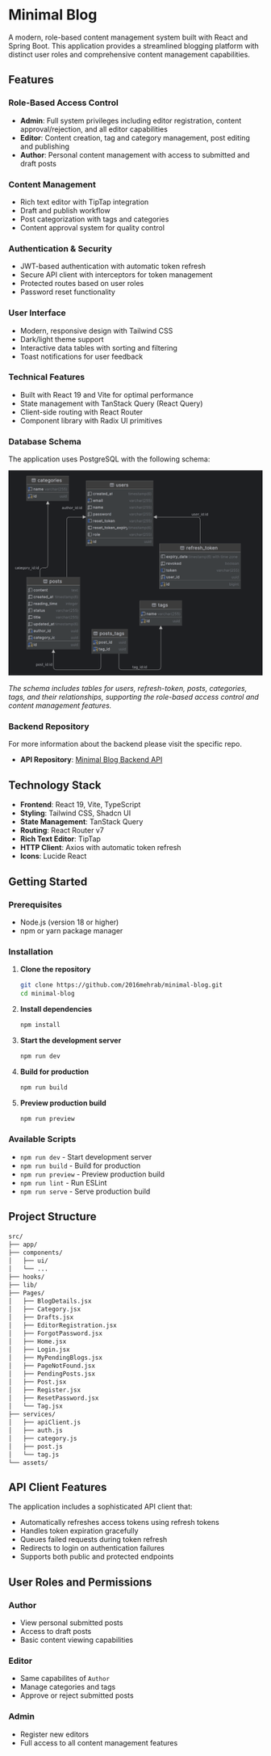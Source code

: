 # Minimal Blog

A modern, role-based content management system built with React and Spring Boot. This application provides a streamlined blogging platform with distinct user roles and comprehensive content management capabilities.

## Features

### Role-Based Access Control
- **Admin**: Full system privileges including editor registration, content approval/rejection, and all editor capabilities
- **Editor**: Content creation, tag and category management, post editing and publishing
- **Author**: Personal content management with access to submitted and draft posts

### Content Management
- Rich text editor with TipTap integration
- Draft and publish workflow
- Post categorization with tags and categories
- Content approval system for quality control

### Authentication & Security
- JWT-based authentication with automatic token refresh
- Secure API client with interceptors for token management
- Protected routes based on user roles
- Password reset functionality

### User Interface
- Modern, responsive design with Tailwind CSS
- Dark/light theme support
- Interactive data tables with sorting and filtering
- Toast notifications for user feedback

### Technical Features
- Built with React 19 and Vite for optimal performance
- State management with TanStack Query (React Query)
- Client-side routing with React Router
- Component library with Radix UI primitives


### Database Schema
The application uses PostgreSQL with the following schema:

![Database Schema](./minimal-blog-schema.png)

*The schema includes tables for users, refresh-token, posts, categories, tags, and their relationships, supporting the role-based access control and content management features.*

### Backend Repository

For more information about the backend please visit the specific repo.
- **API Repository**: [Minimal Blog Backend API](https://github.com/2016mehrab/minimal-blog-api)

## Technology Stack

- **Frontend**: React 19, Vite, TypeScript
- **Styling**: Tailwind CSS, Shadcn UI
- **State Management**: TanStack Query
- **Routing**: React Router v7
- **Rich Text Editor**: TipTap
- **HTTP Client**: Axios with automatic token refresh
- **Icons**:  Lucide React

## Getting Started

### Prerequisites
- Node.js (version 18 or higher)
- npm or yarn package manager

### Installation

1. **Clone the repository**
   ```bash
   git clone https://github.com/2016mehrab/minimal-blog.git
   cd minimal-blog
   ```

2. **Install dependencies**
   ```bash
   npm install
   ```

3. **Start the development server**
   ```bash
   npm run dev
   ```

4. **Build for production**
   ```bash
   npm run build
   ```

5. **Preview production build**
   ```bash
   npm run preview
   ```

### Available Scripts

- `npm run dev` - Start development server
- `npm run build` - Build for production
- `npm run preview` - Preview production build
- `npm run lint` - Run ESLint
- `npm run serve` - Serve production build

## Project Structure

```
src/
├── app/
├── components/
│   ├── ui/
│   └── ...
├── hooks/
├── lib/
├── Pages/
│   ├── BlogDetails.jsx
│   ├── Category.jsx
│   ├── Drafts.jsx
│   ├── EditorRegistration.jsx
│   ├── ForgotPassword.jsx
│   ├── Home.jsx
│   ├── Login.jsx
│   ├── MyPendingBlogs.jsx
│   ├── PageNotFound.jsx
│   ├── PendingPosts.jsx
│   ├── Post.jsx
│   ├── Register.jsx
│   ├── ResetPassword.jsx
│   └── Tag.jsx
├── services/
│   ├── apiClient.js
│   ├── auth.js
│   ├── category.js
│   ├── post.js
│   └── tag.js
└── assets/
```

## API Client Features

The application includes a sophisticated API client that:
- Automatically refreshes access tokens using refresh tokens
- Handles token expiration gracefully
- Queues failed requests during token refresh
- Redirects to login on authentication failures
- Supports both public and protected endpoints

## User Roles and Permissions

### Author
- View personal submitted posts
- Access to draft posts
- Basic content viewing capabilities

### Editor
- Same capabilites of `Author`
- Manage categories and tags
- Approve or reject submitted posts


### Admin
- Register new editors
- Full access to all content management features
